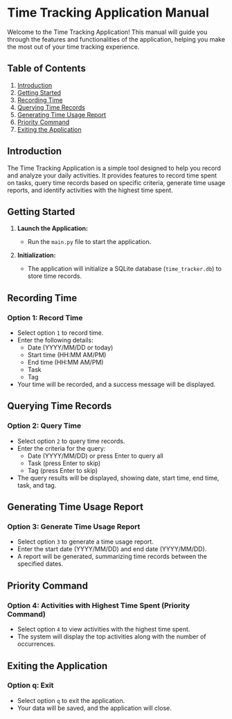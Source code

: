 # Time Tracking Application Manual

Welcome to the Time Tracking Application! This manual will guide you through the features and functionalities of the application, helping you make the most out of your time tracking experience.

## Table of Contents

1. [Introduction](#introduction)
2. [Getting Started](#getting-started)
3. [Recording Time](#recording-time)
4. [Querying Time Records](#querying-time-records)
5. [Generating Time Usage Report](#generating-time-usage-report)
6. [Priority Command](#priority-command)
7. [Exiting the Application](#exiting-the-application)

## Introduction

The Time Tracking Application is a simple tool designed to help you record and analyze your daily activities. It provides features to record time spent on tasks, query time records based on specific criteria, generate time usage reports, and identify activities with the highest time spent.

## Getting Started

1. **Launch the Application:**
   - Run the `main.py` file to start the application.

2. **Initialization:**
   - The application will initialize a SQLite database (`time_tracker.db`) to store time records.

## Recording Time

### Option 1: Record Time
- Select option `1` to record time.
- Enter the following details:
  - Date (YYYY/MM/DD or today)
  - Start time (HH:MM AM/PM)
  - End time (HH:MM AM/PM)
  - Task
  - Tag
- Your time will be recorded, and a success message will be displayed.

## Querying Time Records

### Option 2: Query Time
- Select option `2` to query time records.
- Enter the criteria for the query:
  - Date (YYYY/MM/DD) or press Enter to query all
  - Task (press Enter to skip)
  - Tag (press Enter to skip)
- The query results will be displayed, showing date, start time, end time, task, and tag.

## Generating Time Usage Report

### Option 3: Generate Time Usage Report
- Select option `3` to generate a time usage report.
- Enter the start date (YYYY/MM/DD) and end date (YYYY/MM/DD).
- A report will be generated, summarizing time records between the specified dates.

## Priority Command

### Option 4: Activities with Highest Time Spent (Priority Command)
- Select option `4` to view activities with the highest time spent.
- The system will display the top activities along with the number of occurrences.

## Exiting the Application

### Option q: Exit
- Select option `q` to exit the application.
- Your data will be saved, and the application will close.